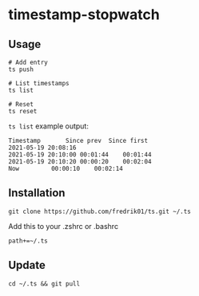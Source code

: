 # timestamp-stopwatch

## Usage

	# Add entry
	ts push

	# List timestamps
	ts list

	# Reset
	ts reset

`ts list` example output:

	Timestamp		Since prev	Since first
	2021-05-19 20:08:16		
	2021-05-19 20:10:00	00:01:44	00:01:44
	2021-05-19 20:10:20	00:00:20	00:02:04
	Now			00:00:10	00:02:14

## Installation

	git clone https://github.com/fredrik01/ts.git ~/.ts

Add this to your .zshrc or .bashrc

	path+=~/.ts

## Update

	cd ~/.ts && git pull
